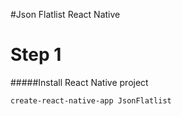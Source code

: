#Json Flatlist React Native


# Step 1
#####Install React Native project


```shell
create-react-native-app JsonFlatlist
```